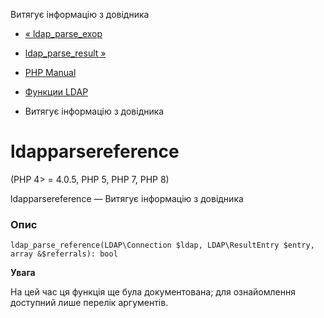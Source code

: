 Витягує інформацію з довідника

-   [« ldap\_parse\_exop](function.ldap-parse-exop.html)
    
-   [ldap\_parse\_result »](function.ldap-parse-result.html)
    
-   [PHP Manual](index.html)
    
-   [Функции LDAP](ref.ldap.html)
    
-   Витягує інформацію з довідника
    

# ldapparsereference

(PHP 4> = 4.0.5, PHP 5, PHP 7, PHP 8)

ldapparsereference — Витягує інформацію з довідника

### Опис

```methodsynopsis
ldap_parse_reference(LDAP\Connection $ldap, LDAP\ResultEntry $entry, array &$referrals): bool
```

**Увага**

На цей час ця функція ще була документована; для ознайомлення доступний лише перелік аргументів.